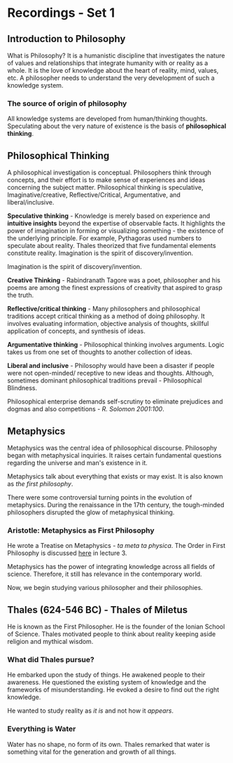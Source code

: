 # Recordings - Set 1

## Introduction to Philosophy

What is Philosophy? It is a humanistic discipline that investigates the nature of values and relationships that integrate humanity with or reality as a whole. It is the love of knowledge about the heart of reality, mind, values, etc. A philosopher needs to understand the very development of such a knowledge system.

### The source of origin of philosophy

All knowledge systems are developed from human/thinking thoughts. Speculating about the very nature of existence is the basis of **philosophical thinking**. 

## Philosophical Thinking

A philosophical investigation is conceptual. Philosophers think through concepts, and their effort is to make sense of experiences and ideas concerning the subject matter. Philosophical thinking is speculative, Imaginative/creative, Reflective/Critical, Argumentative, and liberal/inclusive.

**Speculative thinking** - Knowledge is merely based on experience and **intuitive insights** beyond the expertise of observable facts. It highlights the power of imagination in forming or visualizing something - the existence of the underlying principle. For example, Pythagoras used numbers to speculate about reality. Thales theorized that five fundamental elements constitute reality.
Imagination is the spirit of discovery/invention. 

Imagination is the spirit of discovery/invention. 

**Creative Thinking** - Rabindranath Tagore was a poet, philosopher and his poems are among the finest expressions of creativity that aspired to grasp the truth.

**Reflective/critical thinking** - Many philosophers and philosophical traditions accept critical thinking as a method of doing philosophy. It involves evaluating information, objective analysis of thoughts, skillful application of concepts, and synthesis of ideas.

**Argumentative thinking** - Philosophical thinking involves arguments. Logic takes us from one set of thoughts to another collection of ideas.

**Liberal and inclusive** - Philosophy would have been a disaster if people were not open-minded/ receptive to new ideas and thoughts. Although, sometimes dominant philosophical traditions prevail - Philosophical Blindness.

Philosophical enterprise demands self-scrutiny to eliminate prejudices and dogmas and also competitions - *R. Solomon 2001:100*.

## Metaphysics

Metaphysics was the central idea of philosophical discourse. Philosophy began with metaphysical inquiries. It raises certain fundamental questions regarding the universe and man's existence in it.

Metaphysics talk about everything that exists or may exist. It is also known as *the first philosophy*. 

There were some controversial turning points in the evolution of metaphysics. During the renaissance in the 17th century, the tough-minded philosophers disrupted the glow of metaphysical thinking.

### Aristotle: Metaphysics as First Philosophy

He wrote a Treatise on Metaphysics - *ta meta ta physica*. The Order in First Philosophy is discussed [here](#order-in-first-philosophy) in lecture 3. 

Metaphysics has the power of integrating knowledge across all fields of science. Therefore, it still has relevance in the contemporary world.

Now, we begin studying various philosopher and their philosophies.

## Thales (624-546 BC) - Thales of Miletus

He is known as the First Philosopher. He is the founder of the Ionian School of Science. Thales motivated people to think about reality keeping aside religion and mythical wisdom.

### What did Thales pursue?

He embarked upon the study of things. He awakened people to their awareness. He questioned the existing system of knowledge and the frameworks of misunderstanding. He evoked a desire to find out the right knowledge. 

He wanted to study reality as *it is* and not how it *appears*.

### Everything is Water

Water has no shape, no form of its own. Thales remarked that water is something vital for the generation and growth of all things.

